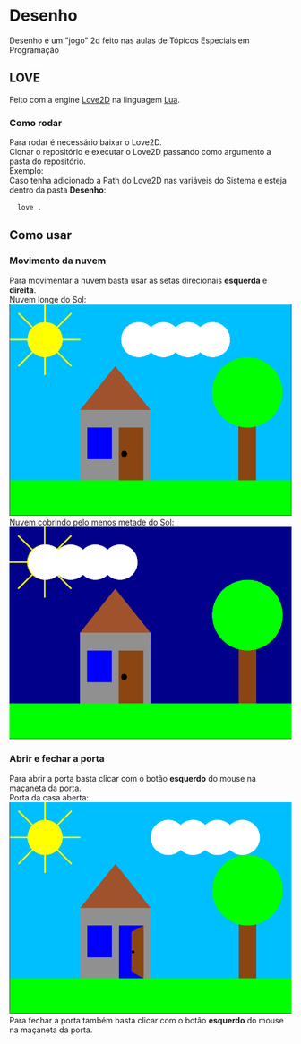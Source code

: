 # Desenho
Desenho é um "jogo" 2d feito nas aulas de Tópicos Especiais em Programação
## LOVE
Feito com a engine [Love2D](https://love2d.org/) na linguagem [Lua](https://www.lua.org/portugues.html).

### Como rodar
Para rodar é necessário baixar o Love2D.  
Clonar o repositório e executar o Love2D passando como argumento a pasta do repositório.  
Exemplo:  
Caso tenha adicionado a Path do Love2D nas variáveis do Sistema e esteja dentro da pasta **Desenho**:  
```cmd
  love .
```

## Como usar  
### Movimento da nuvem  
Para movimentar a nuvem basta usar as setas direcionais **esquerda** e **direita**.  
Nuvem longe do Sol:  
![Desenho-Claro](https://github.com/chico3434/Desenho/blob/master/imagens/Desenho-Claro.png "Desenho Claro")  
Nuvem cobrindo pelo menos metade do Sol:  
![Desenho-Escuro](https://github.com/chico3434/Desenho/blob/master/imagens/Desenho-Escuro.png "Desenho Escuro")  
### Abrir e fechar a porta  
Para abrir a porta basta clicar com o botão **esquerdo** do mouse na maçaneta da porta.  
Porta da casa aberta:  
![Desenho-Porta-Aberta](https://github.com/chico3434/Desenho/blob/master/imagens/Desenho-Porta-Aberta.png "Desenho com a porta aberta")  
Para fechar a porta também basta clicar com o botão **esquerdo** do mouse na maçaneta da porta.  

